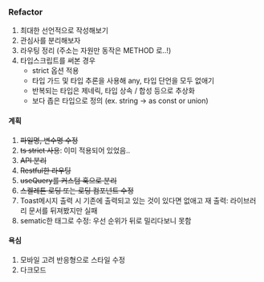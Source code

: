 ### Refactor

1. 최대한 선언적으로 작성해보기
2. 관심사를 분리해보자
3. 라우팅 정리 (주소는 자원만 동작은 METHOD 로..!)
4. 타입스크립트를 써본 경우
   - strict 옵션 적용
   - 타입 가드 및 타입 추론을 사용해 any, 타입 단언을 모두 없애기
   - 반복되는 타입은 제네릭, 타입 상속 / 합성 등으로 추상화
   - 보다 좁은 타입으로 정의 (ex. string → as const or union)

#### 계획

1. ~~파일명, 변수명 수정~~
2. ~~ts strict 사용~~: 이미 적용되어 있었음..
3. ~~API 분리~~
4. ~~Restful한 라우팅~~
5. ~~useQuery를 커스텀 훅으로 분리~~
6. ~~스켈레톤 로딩 또는 로딩 컴포넌트 수정~~
7. Toast메시지 출력 시 기존에 출력되고 있는 것이 있다면 없애고 재 출력: 라이브러리 문서를 뒤져봤지만 실패
8. sematic한 태그로 수정: 우선 순위가 뒤로 밀리다보니 못함

#### 욕심

1. 모바일 고려 반응형으로 스타일 수정
2. 다크모드
